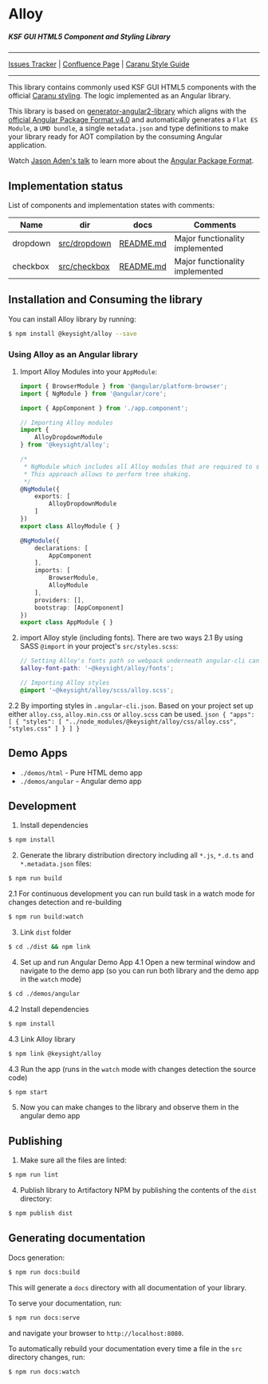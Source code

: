 Alloy
===========

##### KSF GUI HTML5 Component and Styling Library

---
[Issues Tracker](https://jira.it.keysight.com/projects/ALLOY) | [Confluence Page](https://confluence.it.keysight.com/display/KsfGui/About+Alloy) | [Caranu Style Guide](https://confluence.it.keysight.com/display/guiGuild/Visual+Style+Guide+-+Both+Schemes+-+Updated)

---

This library contains commonly used KSF GUI HTML5 components with the official [Caranu styling](https://confluence.it.keysight.com/display/guiGuild/Visual+Style+Guide+-+Both+Schemes+-+Updated?preview=/39592284/39592281/Keysight-Style_Guide2.pdf).
The logic implemented as an Angular library.


This library is based on [generator-angular2-library](https://github.com/jvandemo/generator-angular2-library) which aligns with the [official Angular Package Format v4.0](https://goo.gl/AMOU5G) and automatically generates a `Flat ES Module`, a `UMD bundle`, a single `metadata.json` and type definitions to make your library ready for AOT compilation by the consuming Angular application.

Watch [Jason Aden's talk](https://www.youtube.com/watch?v=unICbsPGFIA) to learn more about the [Angular Package Format](https://goo.gl/AMOU5G).

## Implementation status
List of components and implementation states with comments:

| Name            | dir          | docs                                                                               | Comments                                  |
| --------------- | ------------ | ---------------------------------------------------------------------------------- | ----------------------------------------- |
| dropdown        | [src/dropdown](https://bitbucket.it.keysight.com/projects/KSFGUI/repos/alloy/browse/src/dropdown) | [README.md](https://bitbucket.it.keysight.com/projects/KSFGUI/repos/alloy/browse/src/dropdown/README.md) | Major functionality implemented|
| checkbox        | [src/checkbox](https://bitbucket.it.keysight.com/projects/KSFGUI/repos/alloy/browse/src/checkbox) | [README.md](https://bitbucket.it.keysight.com/projects/KSFGUI/repos/alloy/browse/src/checkbox/README.md) | Major functionality implemented|

## Installation and Consuming the library

You can install Alloy library by running:

```bash
$ npm install @keysight/alloy --save
```

### Using Alloy as an Angular library

1. Import Alloy Modules into your `AppModule`:
    ```typescript
    import { BrowserModule } from '@angular/platform-browser';
    import { NgModule } from '@angular/core';

    import { AppComponent } from './app.component';

    // Importing Alloy modules
    import {
        AlloyDropdownModule
    } from '@keysight/alloy';

    /*
     * NgModule which includes all Alloy modules that are required to serve the demo app.
     * This approach allows to perform tree shaking.
     */
    @NgModule({
        exports: [
            AlloyDropdownModule
        ]
    })
    export class AlloyModule { }

    @NgModule({
        declarations: [
            AppComponent
        ],
        imports: [
            BrowserModule,
            AlloyModule
        ],
        providers: [],
        bootstrap: [AppComponent]
    })
    export class AppModule { }
    ```
2. import Alloy style (including fonts). There are two ways
2.1 By using SASS `@import` in your project's `src/styles.scss`:
    ```scss
    // Setting Alloy's fonts path so webpack underneath angular-cli can resolve and copy font files over
    $alloy-font-path: '~@keysight/alloy/fonts';

    // Importing Alloy styles
    @import '~@keysight/alloy/scss/alloy.scss';
    ```
2.2 By importing styles in `.angular-cli.json`. Based on your project set up either `alloy.css`, `alloy.min.css` or `alloy.scss` can be used.
    ```json
    {
      "apps": [
        {
          "styles": [
            "../node_modules/@keysight/alloy/css/alloy.css",
            "styles.css"
          ]
        }
      ]
    }
    ```

## Demo Apps
- `./demos/html` - Pure HTML demo app
- `./demos/angular` - Angular demo app


## Development
1. Install dependencies
```bash
$ npm install
```
2. Generate the library distribution directory including all `*.js`, `*.d.ts` and `*.metadata.json` files:
```bash
$ npm run build
```
2.1 For continuous development you can run build task in a watch mode for changes detection and re-building
```bash
$ npm run build:watch
```

3. Link `dist` folder
```bash
$ cd ./dist && npm link
```

4. Set up and run Angular Demo App
4.1 Open a new terminal window and navigate to the demo app (so you can run both library and the demo app in the `watch` mode)
```bash
$ cd ./demos/angular
```
4.2 Install dependencies
```bash
$ npm install
```
4.3 Link Alloy library
```bash
$ npm link @keysight/alloy
```
4.3 Run the app (runs in the `watch` mode with changes detection the source code)
```bash
$ npm start
```

5. Now you can make changes to the library and observe them in the angular demo app

## Publishing
1. Make sure all the files are linted:
```bash
$ npm run lint
```

4. Publish library to Artifactory NPM by publishing the contents of the `dist` directory:
```bash
$ npm publish dist
```

## Generating documentation

Docs generation:
```bash
$ npm run docs:build
```

This will generate a `docs` directory with all documentation of your library.

To serve your documentation, run:

```bash
$ npm run docs:serve
```

and navigate your browser to `http://localhost:8080`.

To automatically rebuild your documentation every time a file in the `src` directory changes, run:

```bash
$ npm run docs:watch
```
